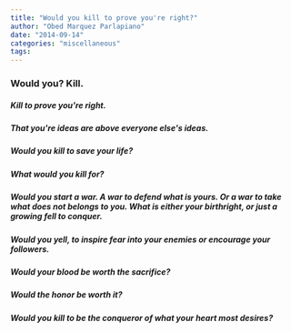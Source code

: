 ```yaml
---
title: "Would you kill to prove you're right?"
author: "Obed Marquez Parlapiano"
date: "2014-09-14"
categories: "miscellaneous"
tags:
---
```


### Would you? Kill.

##### Kill to prove you're right.

##### That you're ideas are above everyone else's ideas.

##### Would you kill to save your life?

##### What would you kill for?

##### Would you start a war. A war to defend what is yours. Or a war to take what does not belongs to you. What is either your birthright, or just a growing fell to conquer.

##### Would you yell, to inspire fear into your enemies or encourage your followers.

##### Would your blood be worth the sacrifice?

##### Would the honor be worth it?

##### Would you kill to be the conqueror of what your heart most desires?
